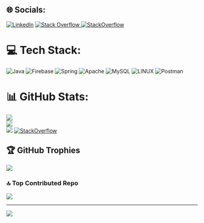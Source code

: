 
## 🌐 Socials:
[![LinkedIn](https://img.shields.io/badge/LinkedIn-%230077B5.svg?logo=linkedin&logoColor=white)](https://linkedin.com/in/sandeep-roy-403a78274) [![Stack Overflow](https://img.shields.io/badge/-Stackoverflow-FE7A16?logo=stack-overflow&logoColor=white)](https://stackoverflow.com/users/4407572)<a href="https://stackoverflow.com/users/10249156/wasitshafi" target="_blank">
<img alt="StackOverflow"
src="https://stackoverflow-badge.vercel.app/?userID=4407572" />
</a> 

# 💻 Tech Stack:
![Java](https://img.shields.io/badge/java-%23ED8B00.svg?style=for-the-badge&logo=java&logoColor=white) ![Firebase](https://img.shields.io/badge/firebase-%23039BE5.svg?style=for-the-badge&logo=firebase) ![Spring](https://img.shields.io/badge/spring-%236DB33F.svg?style=for-the-badge&logo=spring&logoColor=white) ![Apache](https://img.shields.io/badge/apache-%23D42029.svg?style=for-the-badge&logo=apache&logoColor=white) ![MySQL](https://img.shields.io/badge/mysql-%2300f.svg?style=for-the-badge&logo=mysql&logoColor=white) ![LINUX](https://img.shields.io/badge/Linux-FCC624?style=for-the-badge&logo=linux&logoColor=black) ![Postman](https://img.shields.io/badge/Postman-FF6C37?style=for-the-badge&logo=postman&logoColor=white)
# 📊 GitHub Stats:
![](https://github-readme-stats.vercel.app/api?username=sandeepRoy&theme=default&hide_border=false&include_all_commits=true&count_private=true)<br/>
![](https://github-readme-streak-stats.herokuapp.com/?user=sandeepRoy&theme=default&hide_border=false)<br/>
![](https://github-readme-stats.vercel.app/api/top-langs/?username=sandeepRoy&theme=default&hide_border=false&include_all_commits=true&count_private=true&layout=compact)
<a href="https://stackoverflow.com/users/10249156/wasitshafi" target="_blank">
<img alt="StackOverflow"
src="https://stackoverflow-badge.vercel.app/?userID=4407572" />
</a>

## 🏆 GitHub Trophies
![](https://github-profile-trophy.vercel.app/?username=sandeepRoy&theme=flat&no-frame=false&no-bg=false&margin-w=4)

### 🔝 Top Contributed Repo
![](https://github-contributor-stats.vercel.app/api?username=sandeepRoy&limit=5&theme=flat&combine_all_yearly_contributions=true)

---
[![](https://visitcount.itsvg.in/api?id=sandeepRoy&icon=1&color=1)](https://visitcount.itsvg.in)
